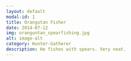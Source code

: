 ```yaml
---
layout: default
modal-id: 1
title: Orangutan Fisher
date: 2014-07-12
img: oranguntan_spearfishing.jpg
alt: image-alt
category: Hunter-Gatherer
description: He fishes with spears. Very neat.
---
```

